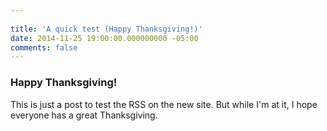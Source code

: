 ```yaml
---
 
title: 'A quick test (Happy Thanksgiving!)'
date: 2014-11-25 19:00:00.000000000 -05:00
comments: false
---
```

### Happy Thanksgiving!

This is just a post to test the RSS on the new site. But while I'm at it, I hope everyone has a great Thanksgiving.
